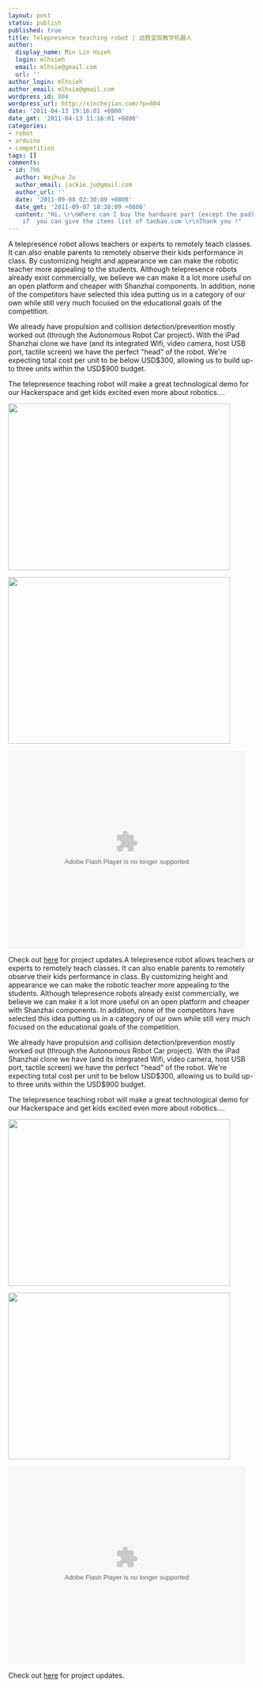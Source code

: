 ```yaml
---
layout: post
status: publish
published: true
title: Telepresence teaching robot | 远程呈现教学机器人
author:
  display_name: Min Lin Hsieh
  login: mlhsieh
  email: mlhsie@gmail.com
  url: ''
author_login: mlhsieh
author_email: mlhsie@gmail.com
wordpress_id: 804
wordpress_url: http://xinchejian.com/?p=804
date: '2011-04-13 19:16:01 +0800'
date_gmt: '2011-04-13 11:16:01 +0800'
categories:
- robot
- arduino
- competition
tags: []
comments:
- id: 706
  author: Weihua Ju
  author_email: jackie.ju@gmail.com
  author_url: ''
  date: '2011-09-08 02:30:09 +0800'
  date_gmt: '2011-09-07 18:30:09 +0800'
  content: "Hi，\r\nWhere can I buy the hardware part (except the pad) ?\r\nAppreciate
    if  you can give the items list of taobao.com \r\nThank you !"
---
```

<p><!--:en-->A telepresence robot allows teachers or experts to remotely teach classes. It can also enable parents to remotely observe their kids performance in class.  By customizing height and appearance we can make the robotic teacher more appealing to the students.  Although telepresence robots already exist commercially, we believe we can make it a lot more useful on an open platform and cheaper with Shanzhai components. In addition, none of the competitors have selected this idea putting us in a category of our own while still very much focused on the educational goals of the competition.</p>
<p>We already have propulsion and collision detection/prevention mostly worked out (through the Autonomous Robot Car project).  With the iPad Shanzhai clone we have (and its integrated Wifi, video camera, host USB port, tactile screen) we have the perfect "head" of the robot.  We're expecting total cost per unit to be below USD$300, allowing us to build up-to three units within the USD$900 budget.</p>
<p>The telepresence teaching robot will make a great technological demo for our Hackerspace and get kids excited even more about robotics....</p>
<p><img alt="" src="http://www.element14.com/community/servlet/JiveServlet/showImage/38-4410-43813/IMG_0054.JPG" title="telepresence robot IMG_0054.JPG" class="alignnone" width="449" height="337" /></p>
<p><img alt="" src="http://www.element14.com/community/servlet/JiveServlet/showImage/38-4410-43811/IMG_0048.JPG" title="telepresence robot IMG_0048.JPG" width="449" height="337" /></p>
<p><embed src="http://player.youku.com/player.php/sid/XMjU4NjcwOTY0/v.swf" quality="high" width="480" height="400" align="middle" allowScriptAccess="sameDomain" type="application/x-shockwave-flash"></embed></p>
<p>Check out <a href="http://xinchejian.com/projects/telepresence-teaching-robot-%e8%bf%9c%e7%a8%8b%e5%91%88%e7%8e%b0%e6%95%99%e5%ad%a6%e6%9c%ba%e5%99%a8%e4%ba%ba/">here</a> for project updates.<!--:--><!--:zh-->A telepresence robot allows teachers or experts to remotely teach classes. It can also enable parents to remotely observe their kids performance in class.  By customizing height and appearance we can make the robotic teacher more appealing to the students.  Although telepresence robots already exist commercially, we believe we can make it a lot more useful on an open platform and cheaper with Shanzhai components. In addition, none of the competitors have selected this idea putting us in a category of our own while still very much focused on the educational goals of the competition.</p>
<p>We already have propulsion and collision detection/prevention mostly worked out (through the Autonomous Robot Car project).  With the iPad Shanzhai clone we have (and its integrated Wifi, video camera, host USB port, tactile screen) we have the perfect "head" of the robot.  We're expecting total cost per unit to be below USD$300, allowing us to build up-to three units within the USD$900 budget.</p>
<p>The telepresence teaching robot will make a great technological demo for our Hackerspace and get kids excited even more about robotics....</p>
<p><img alt="" src="http://www.element14.com/community/servlet/JiveServlet/showImage/38-4410-43813/IMG_0054.JPG" title="telepresence robot IMG_0054.JPG" class="alignnone" width="449" height="337" /></p>
<p><img alt="" src="http://www.element14.com/community/servlet/JiveServlet/showImage/38-4410-43811/IMG_0048.JPG" title="telepresence robot IMG_0048.JPG" width="449" height="337" /></p>
<p><embed src="http://player.youku.com/player.php/sid/XMjU4NjcwOTY0/v.swf" quality="high" width="480" height="400" align="middle" allowScriptAccess="sameDomain" type="application/x-shockwave-flash"></embed></p>
<p>Check out <a href="http://xinchejian.com/projects/telepresence-teaching-robot-%e8%bf%9c%e7%a8%8b%e5%91%88%e7%8e%b0%e6%95%99%e5%ad%a6%e6%9c%ba%e5%99%a8%e4%ba%ba/">here</a> for project updates.<!--:--></p>
